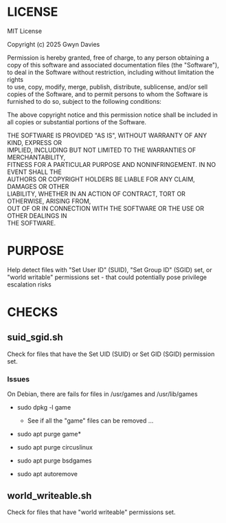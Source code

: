 # LICENSE

MIT License

Copyright (c) 2025 Gwyn Davies

Permission is hereby granted, free of charge, to any person obtaining a copy
of this software and associated documentation files (the "Software"), to deal
in the Software without restriction, including without limitation the rights  
to use, copy, modify, merge, publish, distribute, sublicense, and/or sell      
copies of the Software, and to permit persons to whom the Software is          
furnished to do so, subject to the following conditions:                        

The above copyright notice and this permission notice shall be included in    
all copies or substantial portions of the Software.                            

THE SOFTWARE IS PROVIDED "AS IS", WITHOUT WARRANTY OF ANY KIND, EXPRESS OR     
IMPLIED, INCLUDING BUT NOT LIMITED TO THE WARRANTIES OF MERCHANTABILITY,       
FITNESS FOR A PARTICULAR PURPOSE AND NONINFRINGEMENT. IN NO EVENT SHALL THE    
AUTHORS OR COPYRIGHT HOLDERS BE LIABLE FOR ANY CLAIM, DAMAGES OR OTHER         
LIABILITY, WHETHER IN AN ACTION OF CONTRACT, TORT OR OTHERWISE, ARISING FROM,  
OUT OF OR IN CONNECTION WITH THE SOFTWARE OR THE USE OR OTHER DEALINGS IN      
THE SOFTWARE.


# PURPOSE

Help detect files with "Set User ID" (SUID),  "Set Group ID" (SGID) set, or "world writable" permissions set - that could potentially pose privilege escalation risks


# CHECKS

## suid_sgid.sh

Check for files that have the Set UID (SUID) or Set GID (SGID) permission set.

### Issues

On Debian, there are fails for files in /usr/games and /usr/lib/games
* sudo dpkg -l game
  * See if all the "game" files can be removed ...
* sudo apt purge game*

* sudo apt purge circuslinux
* sudo apt purge bsdgames

* sudo apt autoremove


## world_writeable.sh

Check for files that have "world writeable" permissions set.

